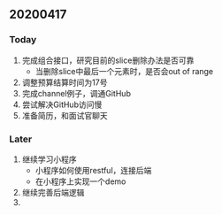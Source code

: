 ## 20200417



### Today

1. 完成组合接口，研究目前的slice删除办法是否可靠
   + 当删除slice中最后一个元素时，是否会out of range
2. 调整预算结算时间为17号
3. 完成channel例子，调通GitHub
4. 尝试解决GitHub访问慢
5. 准备简历，和面试官聊天



### Later

1. 继续学习小程序
   + 小程序如何使用restful，连接后端
   + 在小程序上实现一个demo
2. 继续完善后端逻辑
3. 

